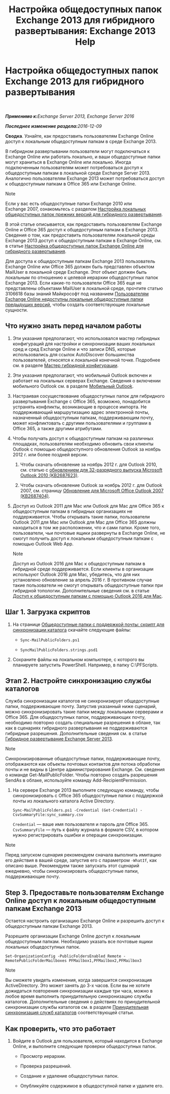 ﻿---
title: 'Настройка общедоступных папок Exchange 2013 для гибридного развертывания: Exchange 2013 Help'
TOCTitle: Настройка общедоступных папок Exchange 2013 для гибридного развертывания
ms:assetid: b828520f-022c-4fcb-ab68-e1c330e87c33
ms:mtpsurl: https://technet.microsoft.com/ru-ru/library/Dn986544(v=EXCHG.150)
ms:contentKeyID: 65452464
ms.date: 04/30/2018
mtps_version: v=EXCHG.150
ms.translationtype: HT
---

# Настройка общедоступных папок Exchange 2013 для гибридного развертывания

 

_<strong>Применимо к:</strong>Exchange Server 2013, Exchange Server 2016_

_<strong>Последнее изменение раздела:</strong>2016-12-09_

**Сводка**. Узнайте, как предоставить пользователям Exchange Online доступ к локальным общедоступным папкам в среде Exchange 2013.

В гибридном развертывании пользователи могут подключаться к Exchange Online или работать локально, и ваши общедоступные папки могут храниться в Exchange Online или локально. Иногда подключенным пользователям может потребоваться доступ к общедоступным папкам в локальной среде Exchange Server 2013. Аналогично пользователям Exchange 2013 может потребоваться доступ к общедоступным папкам в Office 365 или Exchange Online.

> [!NOTE]
> Если у вас есть общедоступные папки Exchange 2010 или Exchange 2007, ознакомьтесь с разделом <a href="https://docs.microsoft.com/ru-ru/exchange/collaboration-exo/public-folders/set-up-legacy-hybrid-public-folders">Настройка локальных общедоступных папок прежних версий для гибридного развертывания</a>.


В этой статье описывается, как предоставить пользователям Exchange Online и Office 365 доступ к общедоступным папкам в Exchange 2013. Сведения о том, как предоставить пользователям локальной среды Exchange 2013 доступ к общедоступным папкам в Exchange Online, см. в статье [Настройка общедоступных папок Exchange Online для гибридного развертывания](configure-exchange-online-public-folders-for-a-hybrid-deployment-exchange-2013-help.md).

Для доступа к общедоступным папкам Exchange 2013 пользователь Exchange Online или Office 365 должен быть представлен объектом MailUser в локальной среде Exchange. Этот объект должен быть локальным по отношению к целевой иерархии общедоступных папок Exchange 2013. Если какие-то пользователи Office 365 еще не представлены объектами MailUser в локальной среде, прочтите статью 3106618 базы знаний Майкрософт под названием [Пользователям Exchange Online недоступны локальные общедоступные папки предыдущих версий](https://go.microsoft.com/fwlink/p/?linkid=699451), чтобы создать соответствующие локальные сущности.

## Что нужно знать перед началом работы

1.  Эти указания предполагают, что использовался мастер гибридных конфигураций для настройки и синхронизации ваших локальных сред и сред Exchange Online и что записи DNS, которые использовались для ссылок AutoDiscover большинства пользователей, относятся к локальной конечной точке. Подробнее см. в разделе [Мастер гибридной конфигурации](hybrid-configuration-wizard-exchange-2013-help.md).

2.  Эти указания предполагают, что мобильный Outlook включен и работает на локальных серверах Exchange. Сведения о включении мобильного Outlook см. в разделе [Мобильный Outlook](https://technet.microsoft.com/ru-ru/library/bb123741\(v=exchg.150\)).

3.  Настраивая сосуществование общедоступных папок для гибридного развертывания Exchange с Office 365, возможно, понадобится устранять конфликты, возникающие в процессе импорта. Не поддерживающий маршрутизацию адрес электронной почты, назначенный общедоступным папкам, поддерживающим почту, может конфликтовать с другими пользователями и группами в Office 365, а также другими атрибутами.

4.  Чтобы получать доступ к общедоступным папкам на различных площадках, пользователям необходимо обновить свои клиенты Outlook с помощью общедоступного обновления Outlook за ноябрь 2012 г. или более поздней версии.
    
    1.  Чтобы скачать обновление за ноябрь 2012 г. для Outlook 2010, см. статью с [обновлением для 32-разрядного выпуска Microsoft Outlook 2010 (KB2687623)](https://www.microsoft.com/ru-ru/download/details.aspx?id=35702).
    
    2.  Чтобы скачать обновление Outlook за ноябрь 2012 г. для Outlook 2007, см. страницу [Обновление для Microsoft Office Outlook 2007 (KB2687404)](https://www.microsoft.com/ru-ru/download/details.aspx?id=35718).

5.  Доступ из Outlook 2011 для Mac или Outlook для Mac для Office 365 к общедоступным папкам в гибридных организациях не поддерживается. Чтобы открывать такие папки, пользователи Outlook 2011 для Mac или Outlook для Mac для Office 365 должны находиться в том же расположении, что и сами папки. Кроме того, пользователи, чьи почтовые ящики развернуты в Exchange Online, не смогут получить доступ к локальным общедоступным папкам с помощью Outlook Web App.
    
    > [!NOTE]
    > Доступ из Outlook 2016 для Mac к общедоступным папкам в гибридной среде поддерживается. Если клиенты в организации используют Outlook 2016 для Mac, убедитесь, что для них установлено обновление за апрель 2016 г. В противном случае такие пользователи не смогут открывать общедоступные папки при гибридной топологии. Дополнительные сведения см. в статье <a href="https://technet.microsoft.com/ru-ru/library/mt788631(v=exchg.150)">Доступ к общедоступным папкам с помощью Outlook 2016 для Mac</a>.


## Шаг 1. Загрузка скриптов

1.  На странице [Общедоступные папки с поддержкой почты: скрипт для синхронизации каталога](https://www.microsoft.com/en-us/download/details.aspx?id=46381) скачайте следующие файлы:
    
      - `Sync-MailPublicFolders.ps1`
    
      - `SyncMailPublicFolders.strings.psd1`

2.  Сохраните файлы на локальном компьютере, с которого вы планируете запустить PowerShell. Например, в папку C:\\PFScripts.

## Этап 2. Настройте синхронизацию службы каталогов

Служба синхронизации каталогов не синхронизирует общедоступные папки, поддерживающие почту. Запустив указанный ниже сценарий, можно синхронизировать такие папки между локальными серверами и Office 365. Для общедоступных папок, поддерживающих почту, необходимо повторно создать специальные разрешения в облаке, так как в сценариях гибридного развертывания не поддерживаются гибридные разрешения. Дополнительные сведения см. в статье [Гибридное развертывание Exchange Server 2013](exchange-server-hybrid-deployments-exchange-2013-help.md).

> [!NOTE]
> Синхронизированные общедоступные папки, поддерживающие почту, отображаются как объекты почтовых контактов для потока обработки почты и не видны в Центре администрирования Exchange. См. сведения о команде Get-MailPublicFolder. Чтобы повторно создать разрешения SendAs в облаке, используйте команду Add-RecipientPermission.


1.  На сервере Exchange 2013 выполните следующую команду, чтобы синхронизировать с Office 365 общедоступные папки с поддержкой почты из локального каталога Active Directory.
    
        Sync-MailPublicFolders.ps1 -Credential (Get-Credential) -CsvSummaryFile:sync_summary.csv
    
    `Credential` — ваше имя пользователя и пароль для Office 365. `CsvSummaryFile` — путь к файлу журнала в формате CSV, в котором нужно регистрировать ошибки и операции синхронизации.

> [!NOTE]
> Перед запуском сценария рекомендуем сначала выполнить имитацию его действия в вашей среде, запустив его с параметром <code>-WhatIf</code>, как описано выше.
> Рекомендуем также запускать этот сценарий ежедневно, чтобы синхронизировать общедоступные папки, поддерживающие почту.


## Step 3. Предоставьте пользователям Exchange Online доступ к локальным общедоступным папкам Exchange 2013

Остается настроить организацию Exchange Online и разрешить доступ к общедоступным папкам Exchange 2013.

Разрешите организации Exchange Online доступ к локальным общедоступным папкам. Необходимо указать все почтовые ящики локальных общедоступных папок.

    Set-OrganizationConfig -PublicFoldersEnabled Remote -RemotePublicFolderMailboxes PFMailbox1,PFMailbox2,PFMailbox3

> [!NOTE]
> Вы сможете увидеть изменения, когда завершится синхронизация ActiveDirectory. Это может занять до 3-х часов. Если вы не хотите дожидаться повторения синхронизации каждые три часа, можно в любое время выполнить принудительную синхронизацию службы каталогов. Дополнительные сведения о действиях по принудительной синхронизации службы каталогов см. в разделе <a href="http://technet.microsoft.com/ru-ru/library/jj151771.aspx">Принудительная синхронизация служб каталогов</a> соответствующей статьи.


## Как проверить, что это работает

1.  Войдите в Outlook для пользователя, который находится в Exchange Online, и выполните следующие проверки общедоступных папок.
    
      - Просмотр иерархии.
    
      - Проверка разрешений.
    
      - Создание и удаление общедоступных папок.
    
      - Опубликуйте содержимое в общедоступной папке и удалите его.

